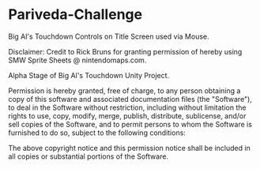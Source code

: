 # Pariveda-Challenge
Big Al's Touchdown
Controls on Title Screen used via Mouse.

Disclaimer: Credit to Rick Bruns for granting permission of hereby using SMW Sprite Sheets @ nintendomaps.com.

Alpha Stage of Big Al's Touchdown Unity Project.

Permission is hereby granted, free of charge, to any person obtaining a copy
of this software and associated documentation files (the "Software"), to deal
in the Software without restriction, including without limitation the rights
to use, copy, modify, merge, publish, distribute, sublicense, and/or sell
copies of the Software, and to permit persons to whom the Software is
furnished to do so, subject to the following conditions:

The above copyright notice and this permission notice shall be included in all
copies or substantial portions of the Software.

